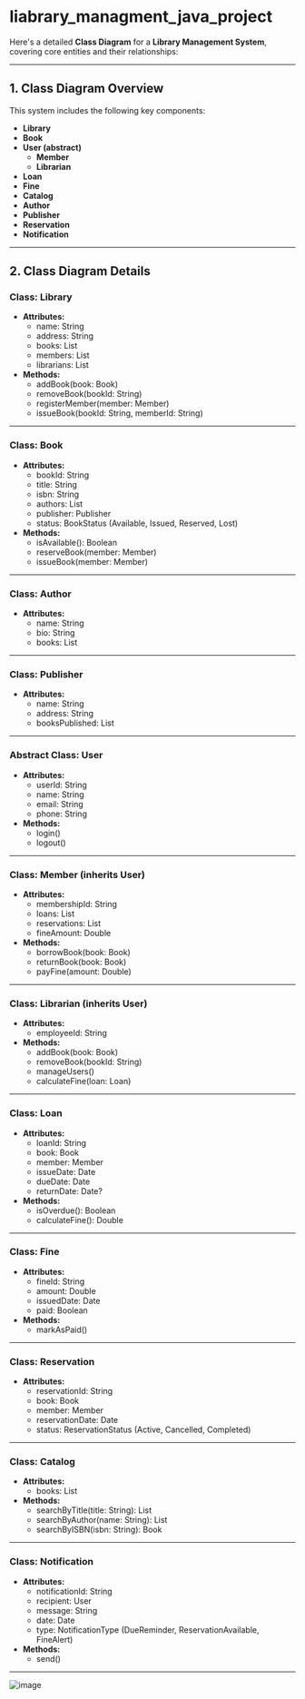 # liabrary_managment_java_project

Here's a detailed **Class Diagram** for a **Library Management System**, covering core entities and their relationships:

---

## **1. Class Diagram Overview**

This system includes the following key components:

- **Library**  
- **Book**
- **User (abstract)**
  - **Member**
  - **Librarian**
- **Loan**
- **Fine**
- **Catalog**
- **Author**
- **Publisher**
- **Reservation**
- **Notification**

---

## **2. Class Diagram Details**

### **Class: Library**
- **Attributes:**
  - name: String
  - address: String
  - books: List<Book>
  - members: List<Member>
  - librarians: List<Librarian>
- **Methods:**
  - addBook(book: Book)
  - removeBook(bookId: String)
  - registerMember(member: Member)
  - issueBook(bookId: String, memberId: String)

---

### **Class: Book**
- **Attributes:**
  - bookId: String
  - title: String
  - isbn: String
  - authors: List<Author>
  - publisher: Publisher
  - status: BookStatus (Available, Issued, Reserved, Lost)
- **Methods:**
  - isAvailable(): Boolean
  - reserveBook(member: Member)
  - issueBook(member: Member)

---

### **Class: Author**
- **Attributes:**
  - name: String
  - bio: String
  - books: List<Book>

---

### **Class: Publisher**
- **Attributes:**
  - name: String
  - address: String
  - booksPublished: List<Book>

---

### **Abstract Class: User**
- **Attributes:**
  - userId: String
  - name: String
  - email: String
  - phone: String
- **Methods:**
  - login()
  - logout()

---

### **Class: Member (inherits User)**
- **Attributes:**
  - membershipId: String
  - loans: List<Loan>
  - reservations: List<Reservation>
  - fineAmount: Double
- **Methods:**
  - borrowBook(book: Book)
  - returnBook(book: Book)
  - payFine(amount: Double)

---

### **Class: Librarian (inherits User)**
- **Attributes:**
  - employeeId: String
- **Methods:**
  - addBook(book: Book)
  - removeBook(bookId: String)
  - manageUsers()
  - calculateFine(loan: Loan)

---

### **Class: Loan**
- **Attributes:**
  - loanId: String
  - book: Book
  - member: Member
  - issueDate: Date
  - dueDate: Date
  - returnDate: Date?
- **Methods:**
  - isOverdue(): Boolean
  - calculateFine(): Double

---

### **Class: Fine**
- **Attributes:**
  - fineId: String
  - amount: Double
  - issuedDate: Date
  - paid: Boolean
- **Methods:**
  - markAsPaid()

---

### **Class: Reservation**
- **Attributes:**
  - reservationId: String
  - book: Book
  - member: Member
  - reservationDate: Date
  - status: ReservationStatus (Active, Cancelled, Completed)

---

### **Class: Catalog**
- **Attributes:**
  - books: List<Book>
- **Methods:**
  - searchByTitle(title: String): List<Book>
  - searchByAuthor(name: String): List<Book>
  - searchByISBN(isbn: String): Book

---

### **Class: Notification**
- **Attributes:**
  - notificationId: String
  - recipient: User
  - message: String
  - date: Date
  - type: NotificationType (DueReminder, ReservationAvailable, FineAlert)
- **Methods:**
  - send()

---

![image](https://github.com/user-attachments/assets/372848e5-e7a4-4cfe-8fd2-7725333a9acb)
